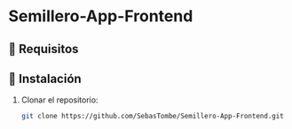 # Semillero-App-Frontend

## 📌 Requisitos

## 🚀 Instalación
1. Clonar el repositorio:
   ```bash
   git clone https://github.com/SebasTombe/Semillero-App-Frontend.git
